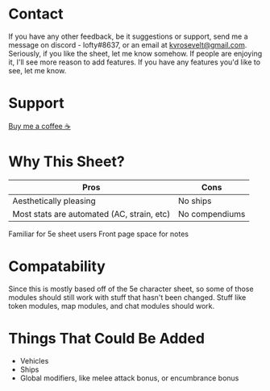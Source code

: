 


# Contact
If you have any other feedback, be it suggestions or support, send me a message on discord - lofty#8637, or an email at kvrosevelt@gmail.com. Seriously, if you like the sheet, let me know somehow. If people are enjoying it, I'll see more reason to add features. If you have any features you'd like to see, let me know.

# Support
[Buy me a coffee ☕](https://www.buymeacoffee.com/lofty)

# Why This Sheet?

Pros | Cons
------------ | -------------
Aesthetically pleasing | No ships
Most stats are automated (AC, strain, etc) | No compendiums
Familiar for 5e sheet users
Front page space for notes


# Compatability
Since this is mostly based off of the 5e character sheet, so some of those modules should still work with stuff that hasn't been changed. Stuff like token modules, map modules, and chat modules should work. 


# Things That Could Be Added
- Vehicles
- Ships
- Global modifiers, like melee attack bonus, or encumbrance bonus
